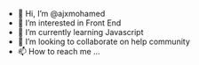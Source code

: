 - 👋 Hi, I’m @ajxmohamed
- 👀 I’m interested in Front End
- 🌱 I’m currently learning Javascript
- 💞️ I’m looking to collaborate on help community
- 📫 How to reach me ...

<!---
ajxmohamed/ajxmohamed is a ✨ special ✨ repository because its `README.md` (this file) appears on your GitHub profile.
You can click the Preview link to take a look at your changes.
--->
